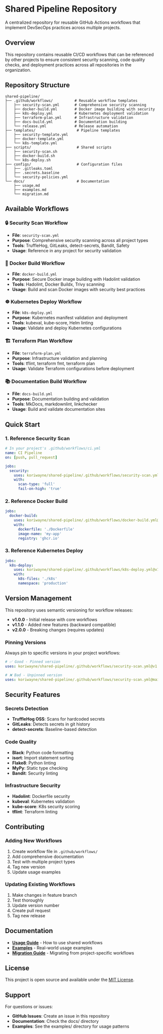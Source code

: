 # Shared Pipeline Repository

A centralized repository for reusable GitHub Actions workflows that implement DevSecOps practices across multiple projects.

## Overview

This repository contains reusable CI/CD workflows that can be referenced by other projects to ensure consistent security scanning, code quality checks, and deployment practices across all repositories in the organization.

## Repository Structure

```
shared-pipeline/
├── .github/workflows/          # Reusable workflow templates
│   ├── security-scan.yml       # Comprehensive security scanning
│   ├── docker-build.yml        # Docker image building with security
│   ├── k8s-deploy.yml          # Kubernetes deployment validation
│   ├── terraform-plan.yml      # Infrastructure validation
│   ├── docs-build.yml          # Documentation building
│   └── release.yml             # Release automation
├── templates/                   # Pipeline templates
│   ├── security-template.yml
│   ├── docker-template.yml
│   └── k8s-template.yml
├── scripts/                     # Shared scripts
│   ├── security-scan.sh
│   ├── docker-build.sh
│   └── k8s-deploy.sh
├── configs/                     # Configuration files
│   ├── .gitleaks.toml
│   ├── .secrets.baseline
│   └── security-policies.yml
└── docs/                        # Documentation
    ├── usage.md
    ├── examples.md
    └── migration.md
```

## Available Workflows

### 🔒 **Security Scan Workflow**
- **File**: `security-scan.yml`
- **Purpose**: Comprehensive security scanning across all project types
- **Tools**: TruffleHog, GitLeaks, detect-secrets, Bandit, Safety
- **Usage**: Reference in any project for security validation

### 🐳 **Docker Build Workflow**
- **File**: `docker-build.yml`
- **Purpose**: Secure Docker image building with Hadolint validation
- **Tools**: Hadolint, Docker Buildx, Trivy scanning
- **Usage**: Build and scan Docker images with security best practices

### ☸️ **Kubernetes Deploy Workflow**
- **File**: `k8s-deploy.yml`
- **Purpose**: Kubernetes manifest validation and deployment
- **Tools**: kubeval, kube-score, Helm linting
- **Usage**: Validate and deploy Kubernetes configurations

### 🏗️ **Terraform Plan Workflow**
- **File**: `terraform-plan.yml`
- **Purpose**: Infrastructure validation and planning
- **Tools**: tflint, terraform fmt, terraform plan
- **Usage**: Validate Terraform configurations before deployment

### 📚 **Documentation Build Workflow**
- **File**: `docs-build.yml`
- **Purpose**: Documentation building and validation
- **Tools**: MkDocs, markdownlint, linkchecker
- **Usage**: Build and validate documentation sites

## Quick Start

### 1. **Reference Security Scan**
```yaml
# In your project's .github/workflows/ci.yml
name: CI Pipeline
on: [push, pull_request]

jobs:
  security:
    uses: koriwayne/shared-pipeline/.github/workflows/security-scan.yml@v1.0.0
    with:
      scan-type: 'full'
      fail-on-high: 'true'
```

### 2. **Reference Docker Build**
```yaml
jobs:
  docker-build:
    uses: koriwayne/shared-pipeline/.github/workflows/docker-build.yml@v1.0.0
    with:
      dockerfile: './Dockerfile'
      image-name: 'my-app'
      registry: 'ghcr.io'
```

### 3. **Reference Kubernetes Deploy**
```yaml
jobs:
  k8s-deploy:
    uses: koriwayne/shared-pipeline/.github/workflows/k8s-deploy.yml@v1.0.0
    with:
      k8s-files: './k8s'
      namespace: 'production'
```

## Version Management

This repository uses semantic versioning for workflow releases:

- **v1.0.0** - Initial release with core workflows
- **v1.1.0** - Added new features (backward compatible)
- **v2.0.0** - Breaking changes (requires updates)

### **Pinning Versions**
Always pin to specific versions in your project workflows:
```yaml
# ✅ Good - Pinned version
uses: koriwayne/shared-pipeline/.github/workflows/security-scan.yml@v1.0.0

# ❌ Bad - Unpinned version
uses: koriwayne/shared-pipeline/.github/workflows/security-scan.yml@main
```

## Security Features

### **Secrets Detection**
- **TruffleHog OSS**: Scans for hardcoded secrets
- **GitLeaks**: Detects secrets in git history
- **detect-secrets**: Baseline-based detection

### **Code Quality**
- **Black**: Python code formatting
- **isort**: Import statement sorting
- **Flake8**: Python linting
- **MyPy**: Static type checking
- **Bandit**: Security linting

### **Infrastructure Security**
- **Hadolint**: Dockerfile security
- **kubeval**: Kubernetes validation
- **kube-score**: K8s security scoring
- **tflint**: Terraform linting

## Contributing

### **Adding New Workflows**
1. Create workflow file in `.github/workflows/`
2. Add comprehensive documentation
3. Test with multiple project types
4. Tag new version
5. Update usage examples

### **Updating Existing Workflows**
1. Make changes in feature branch
2. Test thoroughly
3. Update version number
4. Create pull request
5. Tag new release

## Documentation

- **[Usage Guide](docs/usage.md)** - How to use shared workflows
- **[Examples](docs/examples.md)** - Real-world usage examples
- **[Migration Guide](docs/migration.md)** - Migrating from project-specific workflows

## License

This project is open source and available under the [MIT License](LICENSE).

## Support

For questions or issues:
- **GitHub Issues**: Create an issue in this repository
- **Documentation**: Check the docs/ directory
- **Examples**: See the examples/ directory for usage patterns